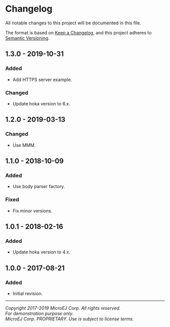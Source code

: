 # Changelog

All notable changes to this project will be documented in this file.

The format is based on [Keep a Changelog](https://keepachangelog.com/en/1.0.0/),
and this project adheres to [Semantic Versioning](https://semver.org/spec/v2.0.0.html).

## 1.3.0 - 2019-10-31

### Added

  - Add HTTPS server example.

### Changed

  - Update hoka version to 6.x.

## 1.2.0 - 2019-03-13

### Changed

  - Use MMM.

## 1.1.0 - 2018-10-09

### Added

  - Use body parser factory.
  
### Fixed

  - Fix minor versions.

  
## 1.0.1 - 2018-02-16

### Added

  - Update hoka version to 4.x.
  
## 1.0.0 - 2017-08-21

### Added

  - Initial  revision.
  
---  
_Copyright 2017-2019 MicroEJ Corp. All rights reserved._  
_For demonstration purpose only._  
_MicroEJ Corp. PROPRIETARY. Use is subject to license terms._  